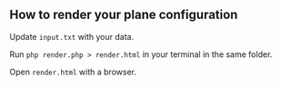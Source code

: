 ## How to render your plane configuration

Update `input.txt` with your data.

Run `php render.php > render.html` in your terminal in the same folder.

Open `render.html` with a browser.
